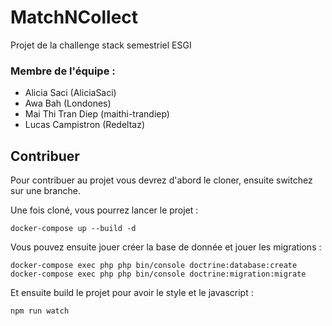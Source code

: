 # MatchNCollect

Projet de la challenge stack semestriel ESGI

### Membre de l'équipe :
- Alicia Saci (AliciaSaci)
- Awa Bah (Londones)
- Mai Thi Tran Diep (maithi-trandiep)
- Lucas Campistron (Redeltaz)

## Contribuer

Pour contribuer au projet vous devrez d'abord le cloner, ensuite switchez sur une branche.

Une fois cloné, vous pourrez lancer le projet :
```
docker-compose up --build -d
```

Vous pouvez ensuite jouer créer la base de donnée et jouer les migrations :
```
docker-compose exec php php bin/console doctrine:database:create
docker-compose exec php php bin/console doctrine:migration:migrate
```

Et ensuite build le projet pour avoir le style et le javascript :
```
npm run watch
```

